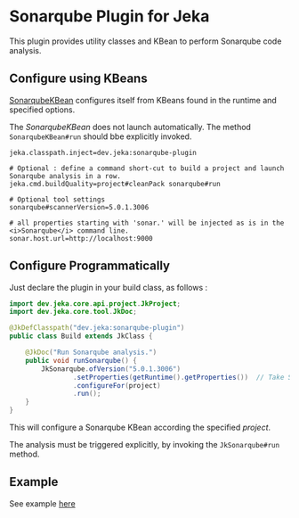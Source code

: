 # Sonarqube Plugin for Jeka

This plugin provides utility classes and KBean to perform Sonarqube code analysis.

## Configure using KBeans

[SonarqubeKBean](src/dev/jeka/plugins/sonarqube/SonarqubeKBean.java) configures itself from KBeans found 
in the runtime and specified options.

The *SonarqubeKBean* does not launch automatically. The method `SonarqubeKBean#run` should bbe explicitly invoked.

```properties
jeka.classpath.inject=dev.jeka:sonarqube-plugin

# Optional : define a command short-cut to build a project and launch Sonarqube analysis in a row.
jeka.cmd.buildQuality=project#cleanPack sonarqube#run

# Optional tool settings
sonarqube#scannerVersion=5.0.1.3006

# all properties starting with 'sonar.' will be injected as is in the <i>Sonarqube</i> command line.
sonar.host.url=http://localhost:9000
```

## Configure Programmatically

Just declare the plugin in your build class, as follows :

```java
import dev.jeka.core.api.project.JkProject;
import dev.jeka.core.tool.JkDoc;

@JkDefClasspath("dev.jeka:sonarqube-plugin")
public class Build extends JkClass {

    @JkDoc("Run Sonarqube analysis.")
    public void runSonarqube() {
        JkSonarqube.ofVersion("5.0.1.3006")
                .setProperties(getRuntime().getProperties())  // Take Sonar properties from local.properties and System.getProperties()
                .configureFor(project)
                .run();
    }
}
```
This will configure a Sonarqube KBean according the specified *project*.

The analysis must be triggered explicitly, by invoking the `JkSonarqube#run` method.

## Example

See example [here](../../samples/dev.jeka.samples.sonarqube)



